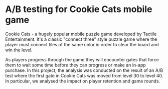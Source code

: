 # A/B testing for Cookie Cats mobile game

Cookie Cats - a hugely popular mobile puzzle game developed by Tactile Entertainment. 
It's a classic "connect three" style puzzle game where the player must connect tiles of the same color in order to clear the board and win the level. 

As players progress through the game they will encounter gates that force them to wait some time before they can progress or make an in-app purchase. 
In this project, the analysis was conducted on the result of an A/B test where the first gate in Cookie Cats was moved from level 30 to level 40. 
In particular, we analysed the impact on player retention and game rounds.
